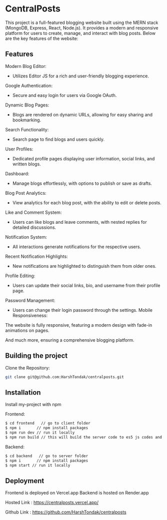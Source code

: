 # CentralPosts

This project is a full-featured blogging website built using the MERN stack (MongoDB, Express, React, Node.js). It provides a modern and responsive platform for users to create, manage, and interact with blog posts. Below are the key features of the website:

## Features

Modern Blog Editor:

- Utilizes Editor JS for a rich and user-friendly blogging experience.

Google Authentication:

- Secure and easy login for users via Google OAuth.

Dynamic Blog Pages:

- Blogs are rendered on dynamic URLs, allowing for easy sharing and bookmarking.

Search Functionality:

- Search page to find blogs and users quickly.

User Profiles:

- Dedicated profile pages displaying user information, social links, and written blogs.

Dashboard:

- Manage blogs effortlessly, with options to publish or save as drafts.

Blog Post Analytics:

- View analytics for each blog post, with the ability to edit or delete posts.

Like and Comment System:

- Users can like blogs and leave comments, with nested replies for detailed discussions.

Notification System:

- All interactions generate notifications for the respective users.

Recent Notification Highlights:

- New notifications are highlighted to distinguish them from older ones.

Profile Editing:

- Users can update their social links, bio, and username from their profile page.

Password Management:

- Users can change their login password through the settings.
  Mobile Responsiveness:

The website is fully responsive, featuring a modern design with fade-in animations on pages.

And much more, ensuring a comprehensive blogging platform.

## Building the project

Clone the Repository:

```bash
git clone git@github.com:HarshTondak/centralposts.git
```

## Installation

Install my-project with npm

Frontend:

```bash
$ cd frontend   // go to client folder
$ npm i       // npm install packages
$ npm run dev // run it locally
$ npm run build // this will build the server code to es5 js codes and generate a dist file
```

Backend:

```bash
$ cd backend   // go to server folder
$ npm i       // npm install packages
$ npm start // run it locally
```

## Deployment

Frontend is deployed on Vercel.app
Backend is hosted on Render.app

Hosted Link :
https://centralposts.vercel.app/

Github Link :
https://github.com/HarshTondak/centralposts
